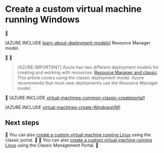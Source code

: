 <properties
	pageTitle="Create a custom Windows virtual machine | Microsoft Azure"
	description="Learn how to create a custom Windows virtual machine from the Azure classic portal using the classic deployment model."
	services="virtual-machines-windows"
	documentationCenter=""
	authors="cynthn"
	manager="timlt"
	editor="tysonn"
	tags="azure-service-management"/>

<tags
	ms.service="virtual-machines-windows"
	ms.date="04/29/2016"
	wacn.date=""/>
# Create a custom virtual machine running Windows


[AZURE.INCLUDE [learn-about-deployment-models](../includes/learn-about-deployment-models-classic-include.md)] Resource Manager model.




> [AZURE.IMPORTANT] Azure has two different deployment models for creating and working with resources:  [Resource Manager and classic](/documentation/articles/resource-manager-deployment-model/).  This article covers using the classic deployment model. Azure recommends that most new deployments use the Resource Manager model.


[AZURE.INCLUDE [virtual-machines-common-classic-createportal](../includes/virtual-machines-common-classic-createportal.md)]


[AZURE.INCLUDE [virtual-machines-create-WindowsVM](../includes/virtual-machines-create-windowsvm.md)]

## Next steps


You can also [create a custom virtual machine running Linux](/documentation/articles/virtual-machines-linux-classic-createportal/) using the classic portal.


You can also [create a custom virtual machine running Linux](/documentation/articles/virtual-machines-linux-classic-createportal/) using the Classic Management Portal.
